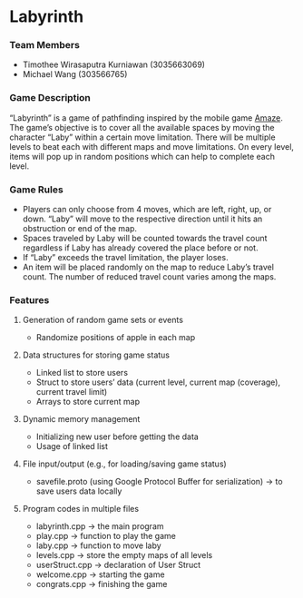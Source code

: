# Labyrinth
### Team Members
- Timothee Wirasaputra Kurniawan (3035663069)
- Michael Wang (303566765)
### Game Description
“Labyrinth” is a game of pathfinding inspired by the mobile game [Amaze](https://play.google.com/store/apps/details?id=com.crazylabs.amaze.game&hl=en). The game’s objective is to cover all the available spaces by moving the character “Laby” within a certain move limitation. There will be multiple levels to beat each with different maps and move limitations. On every level, items will pop up in random positions which can help to complete each level. 
### Game Rules
- Players can only choose from 4 moves, which are left, right, up, or down. “Laby” will move to the respective direction until it hits an obstruction or end of the map. 
- Spaces traveled by Laby will be counted towards the travel count regardless if Laby has already covered the place before or not.
- If “Laby” exceeds the travel limitation, the player loses.
- An item will be placed randomly on the map to reduce Laby’s travel count. The number of reduced travel count varies among the maps.
### Features
1. Generation of random game sets or events
	- Randomize positions of apple in each map
	
2. Data structures for storing game status				
	- Linked list to store users 
	- Struct to store users’ data (current level, current map (coverage), current travel limit)
	- Arrays to store current map
 
3. Dynamic memory management					
  	- Initializing new user before getting the data
  	- Usage of linked list
 
4. File input/output (e.g., for loading/saving game status)
  	- savefile.proto (using Google Protocol Buffer for serialization) → to save users data locally
 
5. Program codes in multiple files	
  	- labyrinth.cpp 		→ the main program
  	- play.cpp			→ function to play the game
 	- laby.cpp			→ function to move laby
  	- levels.cpp			→ store the empty maps of all levels
  	- userStruct.cpp		→ declaration of User Struct 
  	- welcome.cpp			→ starting the game
  	- congrats.cpp			→ finishing the game

